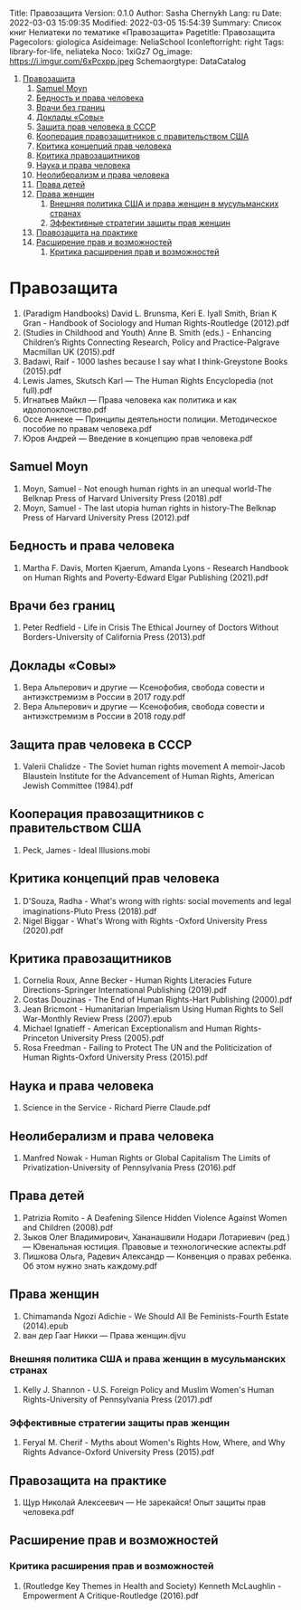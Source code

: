 Title: Правозащита
Version: 0.1.0
Author: Sasha Chernykh
Lang: ru
Date: 2022-03-03 15:09:35
Modified: 2022-03-05 15:54:39
Summary: Список книг Нелиатеки по тематике «Правозащита»
Pagetitle: Правозащита
Pagecolors: giologica
Asideimage: NeliaSchool
Iconleftorright: right
Tags: library-for-life, neliateka
Noco: 1xiGz7
Og_image: https://i.imgur.com/6xPcxpp.jpeg
Schemaorgtype: DataCatalog

<!-- MarkdownTOC -->

1. [Правозащита](#Правозащита)
	1. [Samuel Moyn](#Samuel-Moyn)
	1. [Бедность и права человека](#Бедность-и-права-человека)
	1. [Врачи без границ](#Врачи-без-границ)
	1. [Доклады «Совы»](#Доклады-«Совы»)
	1. [Защита прав человека в СССР](#Защита-прав-человека-в-СССР)
	1. [Кооперация правозащитников с правительством США](#Кооперация-правозащитников-с-правительством-США)
	1. [Критика концепций прав человека](#Критика-концепций-прав-человека)
	1. [Критика правозащитников](#Критика-правозащитников)
	1. [Наука и права человека](#Наука-и-права-человека)
	1. [Неолиберализм и права человека](#Неолиберализм-и-права-человека)
	1. [Права детей](#Права-детей)
	1. [Права женщин](#Права-женщин)
		1. [Внешняя политика США и права женщин в мусульманских странах](#Внешняя-политика-США-и-права-женщин-в-мусульманских-странах)
		1. [Эффективные стратегии защиты прав женщин](#Эффективные-стратегии-защиты-прав-женщин)
	1. [Правозащита на практике](#Правозащита-на-практике)
	1. [Расширение прав и возможностей](#Расширение-прав-и-возможностей)
		1. [Критика расширения прав и возможностей](#Критика-расширения-прав-и-возможностей)

<!-- /MarkdownTOC -->

<a id="Правозащита"></a>
# Правозащита

1. (Paradigm Handbooks) David L. Brunsma, Keri E. Iyall Smith, Brian K Gran - Handbook of Sociology and Human Rights-Routledge (2012).pdf
1. (Studies in Childhood and Youth) Anne B. Smith (eds.) - Enhancing Children’s Rights Connecting Research, Policy and Practice-Palgrave Macmillan UK (2015).pdf
1. Badawi, Raif - 1000 lashes because I say what I think-Greystone Books (2015).pdf
1. Lewis James, Skutsch Karl — The Human Rights Encyclopedia (not full).pdf
1. Игнатьев Майкл — Права человека как политика и как идолопоклонство.pdf
1. Оссе Аннеке — Принципы деятельности полиции. Методическое пособие по правам человека.pdf
1. Юров Андрей — Введение в концепцию прав человека.pdf

<a id="Samuel-Moyn"></a>
## Samuel Moyn

1. Moyn, Samuel - Not enough human rights in an unequal world-The Belknap Press of Harvard University Press (2018).pdf
1. Moyn, Samuel - The last utopia human rights in history-The Belknap Press of Harvard University Press (2012).pdf

<a id="Бедность-и-права-человека"></a>
## Бедность и права человека

1. Martha F. Davis, Morten Kjaerum, Amanda Lyons - Research Handbook on Human Rights and Poverty-Edward Elgar Publishing (2021).pdf

<a id="Врачи-без-границ"></a>
## Врачи без границ

1. Peter Redfield - Life in Crisis The Ethical Journey of Doctors Without Borders-University of California Press (2013).pdf

<a id="Доклады-«Совы»"></a>
## Доклады «Совы»

1. Вера Альперович и другие — Ксенофобия, свобода совести и антиэкстремизм в России в 2017 году.pdf
1. Вера Альперович и другие — Ксенофобия, свобода совести и антиэкстремизм в России в 2018 году.pdf

<a id="Защита-прав-человека-в-СССР"></a>
## Защита прав человека в СССР

1. Valerii Chalidze - The Soviet human rights movement A memoir-Jacob Blaustein Institute for the Advancement of Human Rights, American Jewish Committee (1984).pdf

<a id="Кооперация-правозащитников-с-правительством-США"></a>
## Кооперация правозащитников с правительством США

1. Peck, James - Ideal Illusions.mobi

<a id="Критика-концепций-прав-человека"></a>
## Критика концепций прав человека

1. D'Souza, Radha - What's wrong with rights꞉ social movements and legal imaginations-Pluto Press (2018).pdf
1. Nigel Biggar - What's Wrong with Rights -Oxford University Press (2020).pdf

<a id="Критика-правозащитников"></a>
## Критика правозащитников

1. Cornelia Roux, Anne Becker - Human Rights Literacies Future Directions-Springer International Publishing (2019).pdf
1. Costas Douzinas - The End of Human Rights-Hart Publishing (2000).pdf
1. Jean Bricmont - Humanitarian Imperialism Using Human Rights to Sell War-Monthly Review Press (2007).epub
1. Michael Ignatieff - American Exceptionalism and Human Rights-Princeton University Press (2005).pdf
1. Rosa Freedman - Failing to Protect The UN and the Politicization of Human Rights-Oxford University Press (2015).pdf

<a id="Наука-и-права-человека"></a>
## Наука и права человека

1. Science in the Service - Richard Pierre Claude.pdf

<a id="Неолиберализм-и-права-человека"></a>
## Неолиберализм и права человека

1. Manfred Nowak - Human Rights or Global Capitalism The Limits of Privatization-University of Pennsylvania Press (2016).pdf

<a id="Права-детей"></a>
## Права детей

1. Patrizia Romito - A Deafening Silence Hidden Violence Against Women and Children (2008).pdf
1. Зыков Олег Владимирович, Хананашвили Нодари Лотариевич (ред.) — Ювенальная юстиция. Правовые и технологические аспекты.pdf
1. Пишкова Ольга, Радевич Александр — Конвенция о правах ребенка. Об этом нужно знать каждому.pdf

<a id="Права-женщин"></a>
## Права женщин

1. Chimamanda Ngozi Adichie - We Should All Be Feminists-Fourth Estate (2014).epub
1. ван дер Гааг Никки — Права женщин.djvu

<a id="Внешняя-политика-США-и-права-женщин-в-мусульманских-странах"></a>
### Внешняя политика США и права женщин в мусульманских странах

1. Kelly J. Shannon - U.S. Foreign Policy and Muslim Women's Human Rights-University of Pennsylvania Press (2017).pdf

<a id="Эффективные-стратегии-защиты-прав-женщин"></a>
### Эффективные стратегии защиты прав женщин

1. Feryal M. Cherif - Myths about Women's Rights How, Where, and Why Rights Advance-Oxford University Press (2015).pdf

<a id="Правозащита-на-практике"></a>
## Правозащита на практике

1. Щур Николай Алексеевич — Не зарекайся! Опыт защиты прав человека.pdf

<a id="Расширение-прав-и-возможностей"></a>
## Расширение прав и возможностей

<a id="Критика-расширения-прав-и-возможностей"></a>
### Критика расширения прав и возможностей

1. (Routledge Key Themes in Health and Society) Kenneth McLaughlin - Empowerment A Critique-Routledge (2016).pdf
